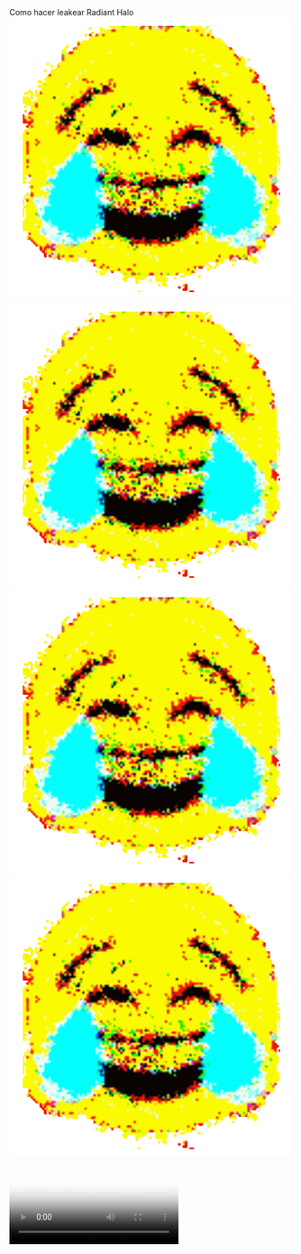 <!DOCTYPE html>
<html>
    <head>
        <title>Aguante Tool</title>
        <link rel="stylesheet" href="style.css">
    </head>
    <body>
        <div class="gif">
            <div class="box">Como hacer leakear Radiant Halo</div>
            <img  class="emojiA" src="extras\Sprite-0003.gif" alt="animated gif">
            <img  class="emojiB" src="extras\Sprite-0003.gif" alt="animated gif">
            <img  class="emojiC" src="extras\Sprite-0003.gif" alt="animated gif">
            <img  class="emojiD" src="extras\Sprite-0003.gif" alt="animated gif">
            <video class="video" controls src="extras\1i7bx-b9ftp.mp4" poster="extras\1793195628_preview_20210720140548_2.jpg"></video>
        </div>
    </body>    
</html>
